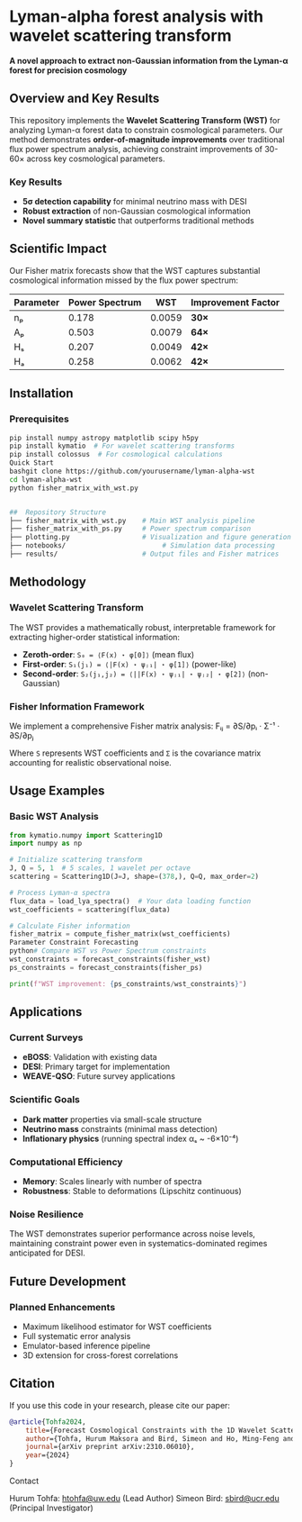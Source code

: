 # Lyman-alpha forest analysis with wavelet scattering transform
**A novel approach to extract non-Gaussian information from the Lyman-α forest for precision cosmology**


## Overview and Key Results


This repository implements the **Wavelet Scattering Transform (WST)** for analyzing Lyman-α forest data to constrain cosmological parameters. Our method demonstrates **order-of-magnitude improvements** over traditional flux power spectrum analysis, achieving constraint improvements of 30-60× across key cosmological parameters.

### Key Results

- **5σ detection capability** for minimal neutrino mass with DESI
- **Robust extraction** of non-Gaussian cosmological information
- **Novel summary statistic** that outperforms traditional methods

## Scientific Impact

Our Fisher matrix forecasts show that the WST captures substantial cosmological information missed by the flux power spectrum:

| Parameter | Power Spectrum | WST | Improvement Factor |
|-----------|----------------|-----|-------------------|
| nₚ | 0.178 | 0.0059 | **30×** |
| Aₚ | 0.503 | 0.0079 | **64×** |
| Hₛ | 0.207 | 0.0049 | **42×** |
| Hₐ | 0.258 | 0.0062 | **42×** |


## Installation

### Prerequisites
```bash
pip install numpy astropy matplotlib scipy h5py
pip install kymatio  # For wavelet scattering transforms
pip install colossus  # For cosmological calculations
Quick Start
bashgit clone https://github.com/yourusername/lyman-alpha-wst
cd lyman-alpha-wst
python fisher_matrix_with_wst.py


##  Repository Structure
├── fisher_matrix_with_wst.py    # Main WST analysis pipeline
├── fisher_matrix_with_ps.py     # Power spectrum comparison
├── plotting.py                  # Visualization and figure generation
├── notebooks/                        # Simulation data processing
├── results/                     # Output files and Fisher matrices

```

## Methodology

### Wavelet Scattering Transform

The WST provides a mathematically robust, interpretable framework for extracting higher-order statistical information:

- **Zeroth-order**: `S₀ = ⟨F(x) ⋆ φ[0]⟩` (mean flux)
- **First-order**: `S₁(j₁) = ⟨|F(x) ⋆ ψⱼ₁| ⋆ φ[1]⟩` (power-like)
- **Second-order**: `S₂(j₁,j₂) = ⟨||F(x) ⋆ ψⱼ₁| ⋆ ψⱼ₂| ⋆ φ[2]⟩` (non-Gaussian)

### Fisher Information Framework

We implement a comprehensive Fisher matrix analysis:
Fᵢⱼ = ∂S/∂pᵢ · Σ⁻¹ · ∂S/∂pⱼ

Where `S` represents WST coefficients and `Σ` is the covariance matrix accounting for realistic observational noise.

## Usage Examples

### Basic WST Analysis
```python
from kymatio.numpy import Scattering1D
import numpy as np

# Initialize scattering transform
J, Q = 5, 1  # 5 scales, 1 wavelet per octave
scattering = Scattering1D(J=J, shape=(378,), Q=Q, max_order=2)

# Process Lyman-α spectra
flux_data = load_lya_spectra()  # Your data loading function
wst_coefficients = scattering(flux_data)

# Calculate Fisher information
fisher_matrix = compute_fisher_matrix(wst_coefficients)
Parameter Constraint Forecasting
python# Compare WST vs Power Spectrum constraints
wst_constraints = forecast_constraints(fisher_wst)
ps_constraints = forecast_constraints(fisher_ps)

print(f"WST improvement: {ps_constraints/wst_constraints}")
```

##  Applications

### Current Surveys
- **eBOSS**: Validation with existing data
- **DESI**: Primary target for implementation
- **WEAVE-QSO**: Future survey applications

### Scientific Goals
- **Dark matter** properties via small-scale structure
- **Neutrino mass** constraints (minimal mass detection)
- **Inflationary physics** (running spectral index αₛ ~ -6×10⁻⁴)





### Computational Efficiency

- **Memory**: Scales linearly with number of spectra
- **Robustness**: Stable to deformations (Lipschitz continuous)

### Noise Resilience
The WST demonstrates superior performance across noise levels, maintaining constraint power even in systematics-dominated regimes anticipated for DESI.

## Future Development

### Planned Enhancements
-  Maximum likelihood estimator for WST coefficients
-  Full systematic error analysis
-  Emulator-based inference pipeline
-  3D extension for cross-forest correlations





##  Citation

If you use this code in your research, please cite our paper:

```bibtex
@article{Tohfa2024,
    title={Forecast Cosmological Constraints with the 1D Wavelet Scattering Transform and the Lyman-alpha forest},
    author={Tohfa, Hurum Maksora and Bird, Simeon and Ho, Ming-Feng and Qezlou, Mahdi and Fernandez, Martin},
    journal={arXiv preprint arXiv:2310.06010},
    year={2024}
}
```

Contact

Hurum Tohfa: htohfa@uw.edu (Lead Author)
Simeon Bird: sbird@ucr.edu (Principal Investigator)
